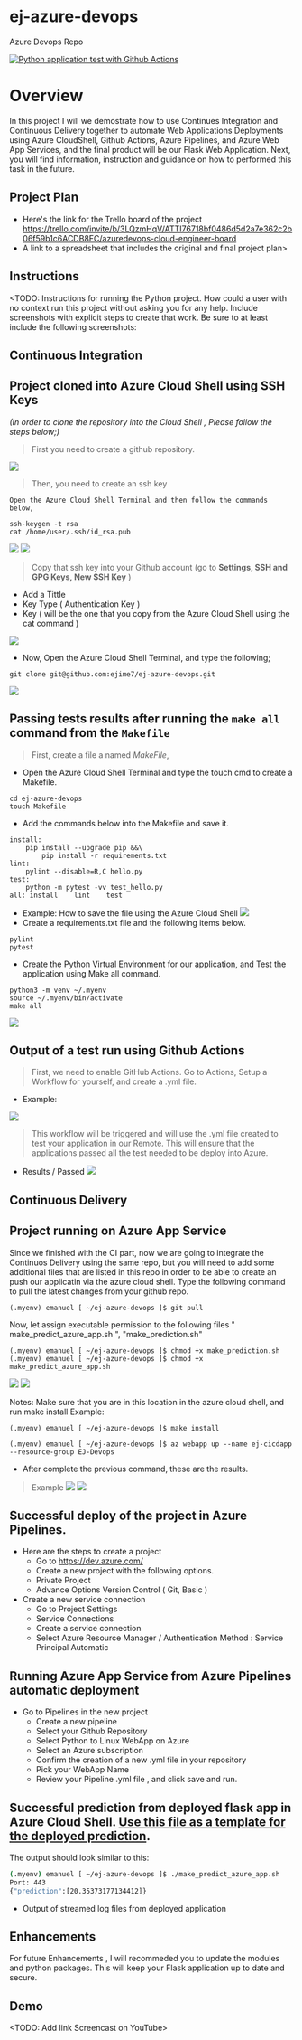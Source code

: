 # ej-azure-devops
Azure Devops Repo


[![Python application test with Github Actions](https://github.com/ejime7/ej-azure-devops/actions/workflows/pythonapp.yml/badge.svg)](https://github.com/ejime7/ej-azure-devops/actions/workflows/pythonapp.yml)

# Overview

In this project I will we demostrate how to use Continues Integration and Continuous Delivery together to automate Web Applications Deployments using Azure CloudShell,
Github Actions, Azure Pipelines, and Azure Web App Services, and the final product will be our Flask Web Application. Next, you will find information, instruction and guidance on how to performed this task in the future. 

## Project Plan

* Here's the link for the Trello board of the project
 https://trello.com/invite/b/3LQzmHqV/ATTI76718bf0486d5d2a7e362c2b06f59b1c6ACDB8FC/azuredevops-cloud-engineer-board
* A link to a spreadsheet that includes the original and final project plan>

## Instructions
<TODO:  Instructions for running the Python project.  How could a user with no context run this project without asking you for any help.  Include screenshots with explicit steps to create that work. Be sure to at least include the following screenshots:

## Continuous Integration
## Project cloned into Azure Cloud Shell using SSH Keys
*(In order to clone the repository into the Cloud Shell , Please follow the steps below;)*
 >First you need to create a github repository.

 ![](Images/Create_Repository.png)
 
 
 >Then, you need to create an ssh key
 ```
 Open the Azure Cloud Shell Terminal and then follow the commands below,
 
 ssh-keygen -t rsa
 cat /home/user/.ssh/id_rsa.pub
 ```
 ![](Images/rsa.png)
 ![](Images/cat_ssh.png)
 >Copy that ssh key into your Github account (go to  **Settings, SSH and GPG Keys, New SSH Key** )
  * Add a Tittle
  * Key Type ( Authentication Key )
  * Key ( will be the one that you copy from the Azure Cloud Shell using the cat command )
  
 ![](Images/git_ssh_keys.png)
  
  * Now, Open the Azure Cloud Shell Terminal, and type the following;
 ```
 git clone git@github.com:ejime7/ej-azure-devops.git

 ```   
   ![](Images/clone_repo_ssh_new.png)
   

## Passing tests results after running the `make all` command from the `Makefile`
>First, create a file a named *MakeFile*,
* Open the Azure Cloud Shell Terminal and type the touch cmd to create a Makefile.
```
cd ej-azure-devops
touch Makefile
```
* Add the commands below into the Makefile and save it.
```
install:
	pip install --upgrade pip &&\
		pip install -r requirements.txt
lint:
	pylint --disable=R,C hello.py
test:
	python -m pytest -vv test_hello.py
all: install    lint    test
```   
* Example: How to save the file using the Azure Cloud Shell
![](Images/Makefile_AzureCloud.png)
* Create a requirements.txt file and the following items below.
```
pylint
pytest
```
* Create the Python Virtual Environment for our application, and Test the application using Make all command.
```
python3 -m venv ~/.myenv
source ~/.myenv/bin/activate
make all
```    
![](Images/make_all.png)

## Output of a test run using Github Actions
> First, we need to enable GitHub Actions. Go to Actions, Setup a Workflow for yourself, and create a .yml file.
* Example:

![](Images/githubactions_workflow.png)
> This workflow will be triggered and will use the .yml file created to test your application in our Remote. This will ensure that the 
applications passed all the test needed to be deploy into Azure.
* Results / Passed
![](Images/githubactions.png)

## Continuous Delivery
## Project running on Azure App Service
Since we finished with the CI part, now we are going to integrate the Continuos Delivery using the same repo, but you will need to add some additional files that are listed in this repo in order to be able to create an push our applicatin via the azure cloud shell.
Type the following command to pull the latest changes from your github repo.
```
(.myenv) emanuel [ ~/ej-azure-devops ]$ git pull
```
Now, let assign executable permission to the following files " make_predict_azure_app.sh ", "make_prediction.sh"
```
(.myenv) emanuel [ ~/ej-azure-devops ]$ chmod +x make_prediction.sh
(.myenv) emanuel [ ~/ej-azure-devops ]$ chmod +x make_predict_azure_app.sh
```
![](Images/chmod.png)
![](Images/chmod_green.png)

Notes: Make sure that you are in this location in the azure cloud shell, and run make install
Example:
```
(.myenv) emanuel [ ~/ej-azure-devops ]$ make install
```

```
(.myenv) emanuel [ ~/ej-azure-devops ]$ az webapp up --name ej-cicdapp --resource-group EJ-Devops
```
* After complete the previous command, these are the results.
>Example
![](Images/cicdapp_web.png)
![](Images/cicdapp_webpage.png)

## Successful deploy of the project in Azure Pipelines. 
* Here are the steps to create a project
     * Go to https://dev.azure.com/  
     * Create a new project with the following options.
     * Private Project
     * Advance Options Version Control ( Git, Basic )
* Create a new service connection
     * Go to Project Settings
     * Service Connections
     * Create a service connection
     * Select Azure Resource Manager / Authentication Method : Service Principal Automatic
  

## Running Azure App Service from Azure Pipelines automatic deployment
* Go to Pipelines in the new project
     * Create a new pipeline
     * Select your Github Repository
     * Select Python to Linux WebApp on Azure
     * Select an Azure subscription
     * Confirm the creation of a new .yml file in your repository
     * Pick your WebApp Name
     * Review your Pipeline .yml file , and click save and run.

## Successful prediction from deployed flask app in Azure Cloud Shell.  [Use this file as a template for the deployed prediction](https://github.com/udacity/nd082-Azure-Cloud-DevOps-Starter-Code/blob/master/C2-AgileDevelopmentwithAzure/project/starter_files/flask-sklearn/make_predict_azure_app.sh).
The output should look similar to this:

```bash
(.myenv) emanuel [ ~/ej-azure-devops ]$ ./make_predict_azure_app.sh
Port: 443
{"prediction":[20.35373177134412]}
```

* Output of streamed log files from deployed application

> 

## Enhancements

For future Enhancements , I will recommeded you to update the modules and python packages. This will keep your Flask application up to date and secure.  

## Demo 

<TODO: Add link Screencast on YouTube>


